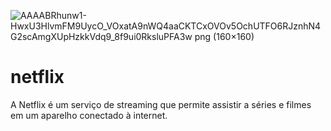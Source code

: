 ![AAAABRhunw1-HwxU3HlvmFM9UycO_VOxatA9nWQ4aaCKTCxOVOv5OchUTFO6RJznhN4G2scAmgXUpHzkkVdq9_8f9ui0RksluPFA3w png (160×160)](https://github.com/user-attachments/assets/b9c218c4-0421-4b25-87bc-a765210e0e9e)

# netflix
A Netflix é um serviço de streaming que permite assistir a séries e filmes em um aparelho conectado à internet.
